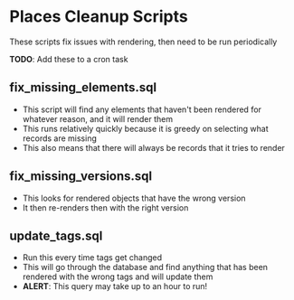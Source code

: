 Places Cleanup Scripts
==========================
These scripts fix issues with rendering, then need to be run periodically

__TODO__: Add these to a cron task

fix_missing_elements.sql
------------------------
* This script will find any elements that haven't been rendered for whatever reason, and it will render them
* This runs relatively quickly because it is greedy on selecting what records are missing
* This also means that there will always be records that it tries to render

fix_missing_versions.sql
-------------------------
* This looks for rendered objects that have the wrong version
* It then re-renders then with the right version

update_tags.sql
---------------
* Run this every time tags get changed
* This will go through the database and find anything that has been rendered with the wrong tags and will update them
* __ALERT__: This query may take up to an hour to run!
